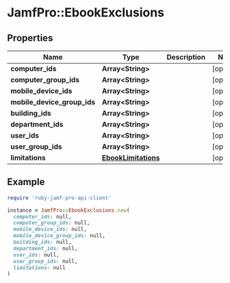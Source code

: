# JamfPro::EbookExclusions

## Properties

| Name | Type | Description | Notes |
| ---- | ---- | ----------- | ----- |
| **computer_ids** | **Array&lt;String&gt;** |  | [optional] |
| **computer_group_ids** | **Array&lt;String&gt;** |  | [optional] |
| **mobile_device_ids** | **Array&lt;String&gt;** |  | [optional] |
| **mobile_device_group_ids** | **Array&lt;String&gt;** |  | [optional] |
| **building_ids** | **Array&lt;String&gt;** |  | [optional] |
| **department_ids** | **Array&lt;String&gt;** |  | [optional] |
| **user_ids** | **Array&lt;String&gt;** |  | [optional] |
| **user_group_ids** | **Array&lt;String&gt;** |  | [optional] |
| **limitations** | [**EbookLimitations**](EbookLimitations.md) |  | [optional] |

## Example

```ruby
require 'ruby-jamf-pro-api-client'

instance = JamfPro::EbookExclusions.new(
  computer_ids: null,
  computer_group_ids: null,
  mobile_device_ids: null,
  mobile_device_group_ids: null,
  building_ids: null,
  department_ids: null,
  user_ids: null,
  user_group_ids: null,
  limitations: null
)
```


